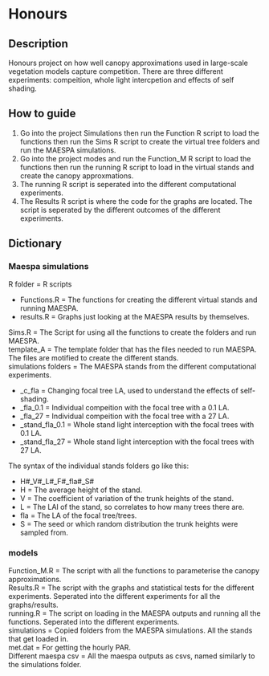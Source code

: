 # Honours

## Description
Honours project on how well canopy approximations used in large-scale vegetation models capture competition. There are three different experiments: compeition, whole light intercpetion and effects of self shading. 

## How to guide 
1.  Go into the project Simulations then run the Function R script to load the functions then run the Sims R script to create the virtual tree folders and run the MAESPA simulations. 
2. Go into the project modes and run the Function_M R script to load the functions then run the running R script to load in the virtual stands and create the canopy approxmations. 
3. The running R script is seperated into the different computational experiments. 
4. The Results R script is where the code for the graphs are located. The script is seperated by the different outcomes of the different experiments. 


## Dictionary 
### Maespa simulations
R folder = R scripts 
  * Functions.R = The functions for creating the different virtual stands and running MAESPA. <br />
  * results.R = Graphs just looking at the MAESPA results by themselves. <br />

Sims.R = The Script for using all the functions to create the folders and run MAESPA. <br />
template_A = The template folder that has the files needed to run MAESPA. The files are motified to create the different stands. <br />
simulations folders = The MAESPA stands from the different computational experiments. <br />
  * _c_fla = Changing focal tree LA, used to understand the effects of self-shading. <br />
  * _fla_0.1 = Individual compeition with the focal tree with a 0.1 LA. <br />
  * _fla_27 = Individual compeition with the focal tree with a 27 LA. <br />
  * _stand_fla_0.1 = Whole stand light interception with the focal trees with 0.1 LA. <br />
  * _stand_fla_27 = Whole stand light interception with the focal trees with 27 LA. <br />

The syntax of the individual stands folders go like this:
 * H#_V#_L#_F#_fla#_S#
 * H = The average height of the stand. 
 * V = The coefficient of variation of the trunk heights of the stand. 
 * L = The LAI of the stand, so correlates to how many trees there are.
 * fla = The LA of the focal tree/trees.
 * S = The seed or which random distribution the trunk heights were sampled from.

### models 
Function_M.R = The script with all the functions to parameterise the canopy approximations. <br />
Results.R = The script with the graphs and statistical tests for the different experiments. Seperated into the different experiments for all the graphs/results. <br />
running.R = The script on loading in the MAESPA outputs and running all the functions. Seperated into the different experiments. <br />
simulations = Copied folders from the MAESPA simulations. All the stands that get loaded in. <br />
met.dat = For getting the hourly PAR. <br />
Different maespa csv = All the maespa outputs as csvs, named similarly to the simulations folder. <br />





